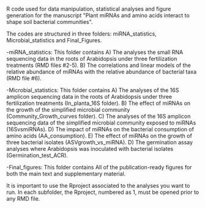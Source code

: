 R code used for data manipulation, statistical analyses and figure generation for the manuscript "Plant miRNAs and amino acids interact to shape soil bacterial communities".

The codes are structured in three folders: miRNA_statistics, Microbial_statistics and Final_Figures.

-miRNA_statistics: 
This folder contains 
A) The analyses the small RNA sequencing data in the roots of Arabidopsis under three fertilization treatments (RMD files #2-5). 
B) The correlations and linear models of the relative abundance of miRNAs with the relative abundance of bacterial taxa (RMD file #6).

-Microbial_statistics: 
This folder contains 
A) The analyses of the 16S amplicon sequencing data in  the roots of Arabidopsis under three fertilization treatments (In_planta_16S folder).
B) The effect of miRNAs on the growth of the simplified microbial community (Community_Growth_curves folder).
C) The analyses of the  16S amplicon sequencing data of the simplified microbial community exposed to miRNAs (16SvsmiRNAs).
D) The impact of miRNAs on the bacterial consumption of amino acids (AA_consumption).
E) The effect of miRNAs on the growth of three bacterial isolates (ASVgrowth_vs_miRNA).
D) The germination assay analyses where Arabidopsis was inoculated with bacterial isolates (Germination_test_ACR). 

-Final_figures: 
This folder contains
All of the publication-ready figures for both the main text and supplementary material. 

It is important to use the Rproject associated to the analyses you want to run. 
In each subfolder, the Rproject, numbered as 1, must be opened prior to any RMD file. 
